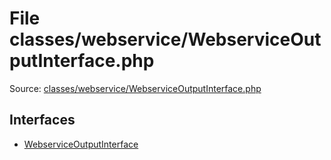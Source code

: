 File classes/webservice/WebserviceOutputInterface.php
=========

Source: [classes/webservice/WebserviceOutputInterface.php](https://github.com/PrestaShop/PrestaShop/blob/1.5.0.3/classes/webservice/WebserviceOutputInterface.php)

Interfaces
----------

* [WebserviceOutputInterface](interface.WebserviceOutputInterface.md)


